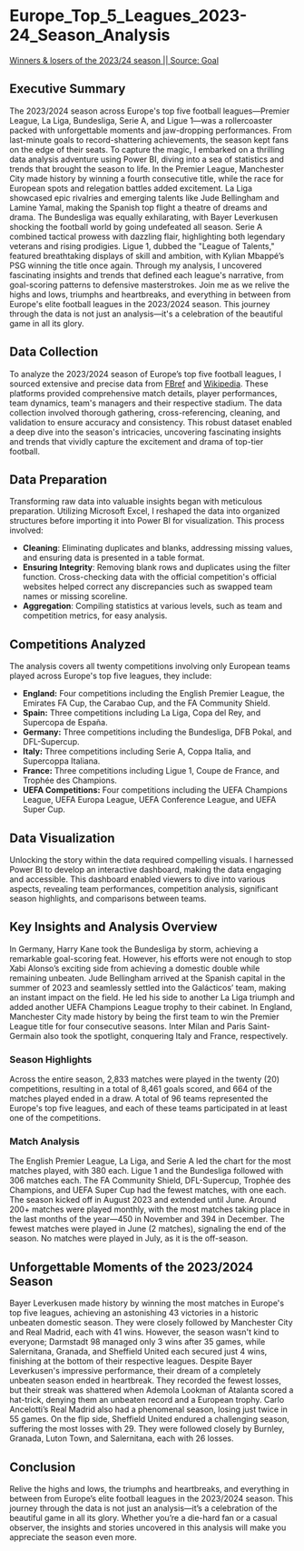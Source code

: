 # Europe_Top_5_Leagues_2023-24_Season_Analysis
[Winners & losers of the 2023/24 season || Source: Goal](https://github.com/Scalar100/Europe_Top_5_Leagues_2023-24_Season_Analysis/blob/main/Europe.png?raw=true)

## Executive Summary
The 2023/2024 season across Europe's top five football leagues—Premier League, La Liga, Bundesliga, Serie A, and Ligue 1—was a rollercoaster packed with unforgettable moments and jaw-dropping performances. From last-minute goals to record-shattering achievements, the season kept fans on the edge of their seats. To capture the magic, I embarked on a thrilling data analysis adventure using Power BI, diving into a sea of statistics and trends that brought the season to life.
In the Premier League, Manchester City made history by winning a fourth consecutive title, while the race for European spots and relegation battles added excitement. La Liga showcased epic rivalries and emerging talents like Jude Bellingham and Lamine Yamal, making the Spanish top flight a theatre of dreams and drama. The Bundesliga was equally exhilarating, with Bayer Leverkusen shocking the football world by going undefeated all season. Serie A combined tactical prowess with dazzling flair, highlighting both legendary veterans and rising prodigies. Ligue 1, dubbed the "League of Talents," featured breathtaking displays of skill and ambition, with Kylian Mbappé’s PSG winning the title once again.
Through my analysis, I uncovered fascinating insights and trends that defined each league's narrative, from goal-scoring patterns to defensive masterstrokes. Join me as we relive the highs and lows, triumphs and heartbreaks, and everything in between from Europe's elite football leagues in the 2023/2024 season. This journey through the data is not just an analysis—it's a celebration of the beautiful game in all its glory.

## Data Collection
To analyze the 2023/2024 season of Europe’s top five football leagues, I sourced extensive and precise data from [FBref](https://fbref.com/en/) and [Wikipedia](https://en.wikipedia.org/wiki/Main_Page). These platforms provided comprehensive match details, player performances, team dynamics, team's managers and their respective stadium. The data collection involved thorough gathering, cross-referencing, cleaning, and validation to ensure accuracy and consistency. This robust dataset enabled a deep dive into the season's intricacies, uncovering fascinating insights and trends that vividly capture the excitement and drama of top-tier football.

## Data Preparation
Transforming raw data into valuable insights began with meticulous preparation. Utilizing Microsoft Excel, I reshaped the data into organized structures before importing it into Power BI for visualization. This process involved:
- **Cleaning**: Eliminating duplicates and blanks, addressing missing values, and ensuring data is presented in a table format.
- **Ensuring Integrity**: Removing blank rows and duplicates using the filter function. Cross-checking data with the official competition's official websites helped correct any discrepancies such as swapped team names or missing scoreline.
- **Aggregation**: Compiling statistics at various levels, such as team and competition metrics, for easy analysis.

## Competitions Analyzed
The analysis covers all twenty competitions involving only European teams played across Europe's top five leagues, they include:
- **England:** Four competitions including the English Premier League, the Emirates FA Cup, the Carabao Cup, and the FA Community Shield.
- **Spain:** Three competitions including La Liga, Copa del Rey, and Supercopa de España.
- **Germany:** Three competitions including the Bundesliga, DFB Pokal, and DFL-Supercup.
- **Italy:** Three competitions including Serie A, Coppa Italia, and Supercoppa Italiana.
- **France:** Three competitions including Ligue 1, Coupe de France, and Trophée des Champions.
- **UEFA Competitions:** Four competitions including the UEFA Champions League, UEFA Europa League, UEFA Conference League, and UEFA Super Cup.


## Data Visualization
Unlocking the story within the data required compelling visuals. I harnessed Power BI to develop an interactive dashboard, making the data engaging and accessible. This dashboard enabled viewers to dive into various aspects, revealing team performances, competition analysis, significant season highlights, and comparisons between teams.

## Key Insights and Analysis Overview
In Germany, Harry Kane took the Bundesliga by storm, achieving a remarkable goal-scoring feat. However, his efforts were not enough to stop Xabi Alonso’s exciting side from achieving a domestic double while remaining unbeaten. 
Jude Bellingham arrived at the Spanish capital in the summer of 2023 and seamlessly settled into the Galácticos’ team, making an instant impact on the field. He led his side to another La Liga triumph and added another UEFA Champions League trophy to their cabinet.
In England, Manchester City made history by being the first team to win the Premier League title for four consecutive seasons. Inter Milan and Paris Saint-Germain also took the spotlight, conquering Italy and France, respectively.
### Season Highlights
Across the entire season, 2,833 matches were played in the twenty (20) competitions, resulting in a total of 8,461 goals scored, and 664 of the matches played ended in a draw. A total of 96 teams represented the Europe's top five leagues, and each of these teams participated in at least one of the competitions.
### Match Analysis
The English Premier League, La Liga, and Serie A led the chart for the most matches played, with 380 each. Ligue 1 and the Bundesliga followed with 306 matches each. The FA Community Shield, DFL-Supercup, Trophée des Champions, and UEFA Super Cup had the fewest matches, with one each.
The season kicked off in August 2023 and extended until June. Around 200+ matches were played monthly, with the most matches taking place in the last months of the year—450 in November and 394 in December. The fewest matches were played in June (2 matches), signaling the end of the season. No matches were played in July, as it is the off-season.

## Unforgettable Moments of the 2023/2024 Season

Bayer Leverkusen made history by winning the most matches in Europe's top five leagues, achieving an astonishing 43 victories in a historic unbeaten domestic season. They were closely followed by Manchester City and Real Madrid, each with 41 wins. However, the season wasn't kind to everyone; Darmstadt 98 managed only 3 wins after 35 games, while Salernitana, Granada, and Sheffield United each secured just 4 wins, finishing at the bottom of their respective leagues.
Despite Bayer Leverkusen's impressive performance, their dream of a completely unbeaten season ended in heartbreak. They recorded the fewest losses, but their streak was shattered when Ademola Lookman of Atalanta scored a hat-trick, denying them an unbeaten record and a European trophy. Carlo Ancelotti’s Real Madrid also had a phenomenal season, losing just twice in 55 games.
On the flip side, Sheffield United endured a challenging season, suffering the most losses with 29. They were followed closely by Burnley, Granada, Luton Town, and Salernitana, each with 26 losses.

## Conclusion
Relive the highs and lows, the triumphs and heartbreaks, and everything in between from Europe’s elite football leagues in the 2023/2024 season. This journey through the data is not just an analysis—it’s a celebration of the beautiful game in all its glory. Whether you’re a die-hard fan or a casual observer, the insights and stories uncovered in this analysis will make you appreciate the season even more.

